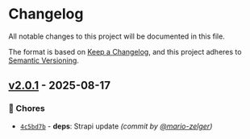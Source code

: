 # Changelog
All notable changes to this project will be documented in this file.

The format is based on [Keep a Changelog](https://keepachangelog.com/en/1.0.0/),
and this project adheres to [Semantic Versioning](https://semver.org/spec/v2.0.0.html).

## [v2.0.1] - 2025-08-17
### :wrench: Chores
- [`4c5bd7b`](https://github.com/scout-ch/hering-api/commit/4c5bd7b2127009faf4deba5f229adc7469edea3c) - **deps**: Strapi update *(commit by [@mario-zelger](https://github.com/mario-zelger))*

[v2.0.1]: https://github.com/scout-ch/hering-api/compare/v2.0.0...v2.0.1
